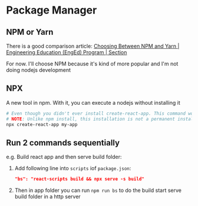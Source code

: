 # Package Manager

## NPM or Yarn

There is a good comparison article: [Choosing Between NPM and Yarn | Engineering Education (EngEd) Program | Section](https://www.section.io/engineering-education/npm-vs-yarn-which-one-to-choose/)

For now. I'll choose NPM because it's kind of more popular and I'm not doing nodejs development

## NPX

A new tool in npm. With it, you can execute a nodejs without installing it

```bash
# Even though you didn't ever install create-react-app. This command would automatically install for u and execute it
# NOTE: Unlike npm install, this installation is not a permanent installation
npx create-react-app my-app
```

## Run 2 commands sequentially

e.g. Build react app and then serve build folder:

1. Add following line into `scripts` iof `package.json`:

   ```json
   "bs": "react-scripts build && npx serve -s build"
   ```

2. Then in app folder you can run `npm run bs` to do the build start serve build folder in a http server
